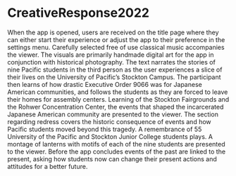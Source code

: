 # CreativeResponse2022

When the app is opened, users are received on the title page where they can either
start their experience or adjust the app to their preference in the settings menu.
Carefully selected free of use classical music accompanies the viewer. The visuals 
are primarily handmade digital art for the app in conjunction with historical photography. 
The text narrates the stories of nine Pacific students in the third person as the user 
experiences a slice of their lives on the University of Pacific’s Stockton Campus. 
The participant then learns of how drastic Executive Order 9066 was for Japanese American 
communities, and follows the students as they are forced to leave their homes for assembly 
centers. Learning of the Stockton Fairgrounds and the Rohwer Concentration Center, the events 
that shaped the incarcerated Japanese American community are presented to the viewer. The section 
regarding redress covers the historic consequence of events and how Pacific students moved 
beyond this tragedy. A remembrance of 55 University of the Pacific and Stockton Junior College 
students plays. A montage of lanterns with motifs of each of the nine students are presented to 
the viewer. Before the app concludes events of the past are linked to the present, asking 
how students now can change their present actions and attitudes for a better future.
